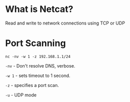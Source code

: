 # What is Netcat?
Read and write to network connections using TCP or UDP

# Port Scanning
`nc -nv -w 1 -z 192.168.1.1/24` 

`-nv` - Don't resolve DNS, verbose.

`-w 1` - sets timeout to 1 second.

`-z` - specifies a port scan.

`-u` - UDP mode

